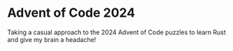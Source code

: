 # Advent of Code 2024
Taking a casual approach to the 2024 Advent of Code puzzles to learn Rust and give my brain a headache!